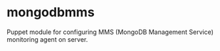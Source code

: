 mongodbmms
===========

Puppet module for configuring MMS (MongoDB Management Service) monitoring agent on server.
